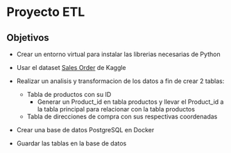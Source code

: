 # Proyecto ETL

## Objetivos
- Crear un entorno virtual para instalar las librerias necesarias de Python
  
- Usar el dataset [Sales Order](https://www.kaggle.com/datasets/vincentcornlius/sales-orders) de Kaggle 


- Realizar un analisis y transformacion de los datos a fin de crear 2 tablas:
  - Tabla de productos con su ID
    - Generar un Product_id en tabla productos y llevar el Product_id a la tabla principal para relacionar con la tabla productos
  - Tabla de direcciones de compra con sus respectivas coordenadas<p></p>

- Crear una base de datos PostgreSQL en Docker

- Guardar las tablas en la base de datos
